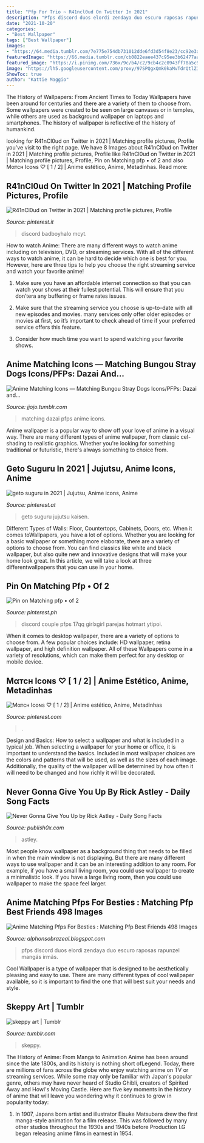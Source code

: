 ```yaml
---
title: "Pfp For Trio ~ R41ncl0ud On Twitter In 2021"
description: "Pfps discord duos elordi zendaya duo escuro raposas rapunzel mangás irmãs"
date: "2021-10-20"
categories:
- "Best Wallpaper"
tags: ["Best Wallpaper"]
images:
- "https://64.media.tumblr.com/7e775e754db731012dde6fd3d54f8e23/cc92e3af62a08171-52/s400x600/00c51c723f5458e060f4c2255d8e77de979bc01c.jpg"
featuredImage: "https://66.media.tumblr.com/cb0822eaee437c95ee3b62477aa631c0/3f19c1b9ccc69ac6-03/s640x960/10d4250797006e231c0a6c8291ff8da83ad83c43.png"
featured_image: "https://i.pinimg.com/736x/9c/b4/c2/9cb4c2c0943ff78a5c9f81b36909bca1.jpg"
image: "https://lh5.googleusercontent.com/proxy/97SPQgxQmk0kaMvTdrQtlZ1iAdu7P2562YsjYMoODxtfQrgg57U16B0lL9yrxEOePLFVuhvSRFwx9sP0dQVNDk9Sq7T5WO37eet8rqIsCuhuIQpGbZ7z48PQDgSAN4cCamKnasVMRQ-Zhg=w1200-h630-p-k-no-nu"
ShowToc: true
author: "Kattie Maggio"
---
```



The History of Wallpapers: From Ancient Times to Today
Wallpapers have been around for centuries and there are a variety of them to choose from. Some wallpapers were created to be seen on large canvases or in temples, while others are used as background wallpaper on laptops and smartphones. The history of wallpaper is reflective of the history of humankind.

	

		
looking for R41nCl0ud on Twitter in 2021 | Matching profile pictures, Profile you've visit to the right page. We have 8 Images about R41nCl0ud on Twitter in 2021 | Matching profile pictures, Profile like R41nCl0ud on Twitter in 2021 | Matching profile pictures, Profile, Pin on Matching pfp • of 2 and also Mαтcн Icoɴѕ ♡ [ 1 / 2] | Anime estético, Anime, Metadinhas. Read more:
		
    
## R41nCl0ud On Twitter In 2021 | Matching Profile Pictures, Profile

<img loading=lazy src="https://i.pinimg.com/736x/05/74/2e/05742e2d4f00e1d7bf375b1292470bd3.jpg" onerror="this.onerror=null;this.src='https://tse4.mm.bing.net/th?id=OIP.mKELh8AEzvI9A2-1gVDzDgHaHa&amp;pid=15.1';" alt="R41nCl0ud on Twitter in 2021 | Matching profile pictures, Profile">

_Source: pinterest.it_

>discord badboyhalo mcyt. 

	

How to watch Anime: There are many different ways to watch anime including on television, DVD, or streaming services.
With all of the different ways to watch anime, it can be hard to decide which one is best for you. However, here are three tips to help you choose the right streaming service and watch your favorite anime!
1. Make sure you have an affordable internet connection so that you can watch your shows at their fullest potential. This will ensure that you don’tera any buffering or frame rates issues.

2. Make sure that the streaming service you choose is up-to-date with all new episodes and movies. many services only offer older episodes or movies at first, so it’s important to check ahead of time if your preferred service offers this feature.

3. Consider how much time you want to spend watching your favorite shows.

    
## Anime Matching Icons — Matching Bungou Stray Dogs Icons/PFPs: Dazai And...

<img loading=lazy src="https://64.media.tumblr.com/7e775e754db731012dde6fd3d54f8e23/cc92e3af62a08171-52/s400x600/00c51c723f5458e060f4c2255d8e77de979bc01c.jpg" onerror="this.onerror=null;this.src='https://tse3.mm.bing.net/th?id=OIP.h9a1lVcgs4tEAyXnIFo_zQAAAA&amp;pid=15.1';" alt="Anime Matching Icons — Matching Bungou Stray Dogs Icons/PFPs: Dazai and...">

_Source: jjojo.tumblr.com_

>matching dazai pfps anime icons. 

	

Anime wallpaper is a popular way to show off your love of anime in a visual way. There are many different types of anime wallpaper, from classic cel-shading to realistic graphics. Whether you're looking for something traditional or futuristic, there's always something to choice from.

    
## Geto Suguru In 2021 | Jujutsu, Anime Icons, Anime

<img loading=lazy src="https://i.pinimg.com/736x/98/fd/2c/98fd2c38a3bc802f8417445c0015119e.jpg" onerror="this.onerror=null;this.src='https://tse4.mm.bing.net/th?id=OIP.XwGRuEXmDUFJ40bmC9qHBgHaJO&amp;pid=15.1';" alt="geto suguru in 2021 | Jujutsu, Anime icons, Anime">

_Source: pinterest.at_

>geto suguru jujutsu kaisen. 

	

Different Types of Walls: Floor, Countertops, Cabinets, Doors, etc.
When it comes toWallpapers, you have a lot of options. Whether you are looking for a basic wallpaper or something more elaborate, there are a variety of options to choose from. You can find classics like white and black wallpaper, but also quite new and innovative designs that will make your home look great. In this article, we will take a look at three differentwallpapers that you can use in your home.

    
## Pin On Matching Pfp • Of 2

<img loading=lazy src="https://i.pinimg.com/736x/9c/b4/c2/9cb4c2c0943ff78a5c9f81b36909bca1.jpg" onerror="this.onerror=null;this.src='https://tse4.mm.bing.net/th?id=OIP.HBr1kvuYFYeoGlwHyTCF6QHaHa&amp;pid=15.1';" alt="Pin on Matching pfp • of 2">

_Source: pinterest.ph_

>discord couple pfps 17qq girlxgirl parejas hotmart ytipoi. 

	

When it comes to desktop wallpaper, there are a variety of options to choose from. A few popular choices include: HD wallpaper, retina wallpaper, and high definition wallpaper. All of these Wallpapers come in a variety of resolutions, which can make them perfect for any desktop or mobile device. 

    
## Mαтcн Icoɴѕ ♡ [ 1 / 2] | Anime Estético, Anime, Metadinhas

<img loading=lazy src="https://i.pinimg.com/originals/c9/2c/af/c92caf9d1f1c8562bbabf887add759e4.jpg" onerror="this.onerror=null;this.src='https://tse3.mm.bing.net/th?id=OIP.1yOK9U0LzsFO5rRsx9Iq3wHaHa&amp;pid=15.1';" alt="Mαтcн Icoɴѕ ♡ [ 1 / 2] | Anime estético, Anime, Metadinhas">

_Source: pinterest.com_

>. 

	

Design and Basics: How to select a wallpaper and what is included in a typical job.
When selecting a wallpaper for your home or office, it is important to understand the basics. Included in most wallpaper choices are the colors and patterns that will be used, as well as the sizes of each image. Additionally, the quality of the wallpaper will be determined by how often it will need to be changed and how richly it will be decorated.

    
## Never Gonna Give You Up By Rick Astley - Daily Song Facts

<img loading=lazy src="https://cdn.publish0x.com/prod/fs/images/6723bcf334789b27410473c53e745b82041796f021020cd7defd18217afcdf81.jpeg" onerror="this.onerror=null;this.src='https://tse2.mm.bing.net/th?id=OIP.BVO-2sKIGfzXenh9MRKwLgAAAA&amp;pid=15.1';" alt="Never Gonna Give You Up by Rick Astley - Daily Song Facts">

_Source: publish0x.com_

>astley. 

	

Most people know wallpaper as a background thing that needs to be filled in when the main window is not displaying. But there are many different ways to use wallpaper and it can be an interesting addition to any room. For example, if you have a small living room, you could use wallpaper to create a minimalistic look. If you have a large living room, then you could use wallpaper to make the space feel larger.

    
## Anime Matching Pfps For Besties : Matching Pfp Best Friends 498 Images

<img loading=lazy src="https://lh5.googleusercontent.com/proxy/97SPQgxQmk0kaMvTdrQtlZ1iAdu7P2562YsjYMoODxtfQrgg57U16B0lL9yrxEOePLFVuhvSRFwx9sP0dQVNDk9Sq7T5WO37eet8rqIsCuhuIQpGbZ7z48PQDgSAN4cCamKnasVMRQ-Zhg=w1200-h630-p-k-no-nu" onerror="this.onerror=null;this.src='https://tse3.mm.bing.net/th?id=OIP.npyBrAjxETiqYl5dyqfWMwHaGO&amp;pid=15.1';" alt="Anime Matching Pfps For Besties : Matching Pfp Best Friends 498 Images">

_Source: alphonsobrazeal.blogspot.com_

>pfps discord duos elordi zendaya duo escuro raposas rapunzel mangás irmãs. 

	

Cool Wallpaper is a type of wallpaper that is designed to be aesthetically pleasing and easy to use. There are many different types of cool wallpaper available, so it is important to find the one that will best suit your needs and style.

    
## Skeppy Art | Tumblr

<img loading=lazy src="https://66.media.tumblr.com/cb0822eaee437c95ee3b62477aa631c0/3f19c1b9ccc69ac6-03/s640x960/10d4250797006e231c0a6c8291ff8da83ad83c43.png" onerror="this.onerror=null;this.src='https://tse4.mm.bing.net/th?id=OIP.BnUwYvCfyCEnJoZagpAa0QHaHa&amp;pid=15.1';" alt="skeppy art | Tumblr">

_Source: tumblr.com_

>skeppy. 

	

The History of Anime: From Manga to Animation
Anime has been around since the late 1800s, and its history is nothing short ofLegend. Today, there are millions of fans across the globe who enjoy watching anime on TV or streaming services. While some may only be familiar with Japan's popular genre, others may have never heard of Studio Ghibli, creators of Spirited Away and Howl's Moving Castle. Here are five key moments in the history of anime that will leave you wondering why it continues to grow in popularity today:
1) In 1907, Japans born artist and illustrator Eisuke Matsubara drew the first manga-style animation for a film release. This was followed by many other studios throughout the 1930s and 1940s before Production I.G began releasing anime films in earnest in 1954.

